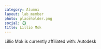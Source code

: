 ```yaml
---
category: Alumni
layout: lab_member
photo: placeholder.png
social: {}
title: Lillio Mok
---
```


Lillio Mok is currently affiliated with: Autodesk